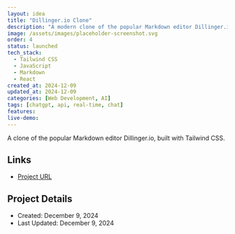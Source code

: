 ```yaml
---
layout: idea
title: "Dillinger.io Clone"
description: "A modern clone of the popular Markdown editor Dillinger.io, built with Tailwind CSS for a sleek and responsive interface."
image: /assets/images/placeholder-screenshot.svg
order: 4
status: launched
tech_stack:
  - Tailwind CSS
  - JavaScript
  - Markdown
  - React
created_at: 2024-12-09
updated_at: 2024-12-09
categories: [Web Development, AI]
tags: [chatgpt, api, real-time, chat]
features:
live-demo: 
---
```


A clone of the popular Markdown editor Dillinger.io, built with Tailwind CSS.

## Links
- [Project URL](https://bolt.new/~/sb1-e9kvcs)

## Project Details
- Created: December 9, 2024
- Last Updated: December 9, 2024
